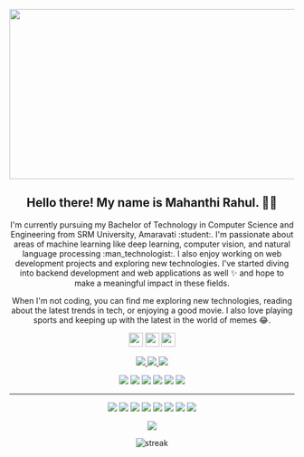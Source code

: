<p align="center">
  <img width="600" height="300" src="https://user-images.githubusercontent.com/74038190/219923823-bf1ce878-c6b8-4faa-be07-93e6b1006521.gif">
</p>

<h2 align="center">Hello there! My name is Mahanthi Rahul. 👋🤓</h2>

<p align="center">
I'm currently pursuing my Bachelor of Technology in Computer Science and Engineering from SRM University, Amaravati :student:. I'm passionate about areas of machine learning like deep learning, computer vision, and natural language processing :man_technologist:. I also enjoy working on web development projects and exploring new technologies. I've started diving into backend development and web applications as well ✨ and hope to make a meaningful impact in these fields.
</p>

<p align="center">
When I'm not coding, you can find me exploring new technologies, reading about the latest trends in tech, or enjoying a good movie. I also love playing sports and keeping up with the latest in the world of memes 😂.
</p>

<p align="center">
  <a href="https://x.com/Rahul60654242"><img src="https://img.shields.io/badge/x-%23000000.svg?&style=for-the-badge&logo=x&logoColor=white" height=25></a> 
  <a href="https://www.linkedin.com/in/rahul-mahanthi-048a2623a/"><img src="https://img.shields.io/badge/linkedin-%230077B5.svg?&style=for-the-badge&logo=linkedin&logoColor=white" height=25></a>
  <a href="https://www.instagram.com/rahull_.07____/"><img src="https://img.shields.io/badge/instagram-%23E4405F.svg?&style=for-the-badge&logo=instagram&logoColor=white" height=25></a>
</p>

<p align="center">
  <a href="https://github.com/RahulMahanthi">
    <img src="https://badges.pufler.dev/visits/RahulMahanthi/RahulMahanthi?style=flat-square&color=black&logo=github" />
  </a>
  <a href="https://github.com/RahulMahanthi?tab=repositories">
    <img src="https://badges.pufler.dev/repos/RahulMahanthi?style=flat-square&color=black&logo=github" />
  </a>
  <a href="https://github.com/RahulMahanthi">
    <img src="https://img.shields.io/github/followers/RahulMahanthi?style=social" />
  </a>
</p>

<p align="center">
  <img src="https://img.shields.io/badge/Machine%20Learning-green?style=flat&logo=python" />
  <img src="https://img.shields.io/badge/Deep%20Learning-red?style=flat&logo=python" />
  <img src="https://img.shields.io/badge/Computer%20Vision-magenta?style=flat&logo=python" />
  <img src="https://img.shields.io/badge/Natural%20Language%20Processing-yellow?style=flat&logo=python" />
  <img src="https://img.shields.io/badge/Web%20Development-blue?style=flat&logo=html5" />
  <img src="https://img.shields.io/badge/Backend%20Development-orange?style=flat&logo=python" />
</p>

<hr>

<p align="center">
  <img src="https://img.shields.io/badge/TensorFlow-%23FF6F00.svg?&style=for-the-badge&logo=TensorFlow&logoColor=white" />
  <img src="https://img.shields.io/badge/PyTorch-%23EE4C2C.svg?&style=for-the-badge&logo=PyTorch&logoColor=white" />
  <img src="https://img.shields.io/badge/HTML5-%23E34F26.svg?&style=for-the-badge&logo=html5&logoColor=white" />
  <img src="https://img.shields.io/badge/CSS3-%231572B6.svg?&style=for-the-badge&logo=css3&logoColor=white" />
  <img src="https://img.shields.io/badge/Python-%2314354C.svg?&style=for-the-badge&logo=python&logoColor=white" />
  <img src="https://img.shields.io/badge/JavaScript-%23323330.svg?&style=for-the-badge&logo=javascript&logoColor=%23F7DF1E" />
  <img src="https://img.shields.io/badge/Django-%23092E20.svg?&style=for-the-badge&logo=django&logoColor=white" />
  <img src="https://img.shields.io/badge/Flask-%000000.svg?&style=for-the-badge&logo=flask&logoColor=white" />
</p>

<p align="center">
  <img align="center" src="https://github-readme-stats.vercel.app/api?username=RahulMahanthi&show_icons=true&theme=radical" />
</p>

<p align="center">
  <img align="center" src="https://github-readme-streak-stats.herokuapp.com/?user=RahulMahanthi&theme=radical" alt="streak" />
</p>
